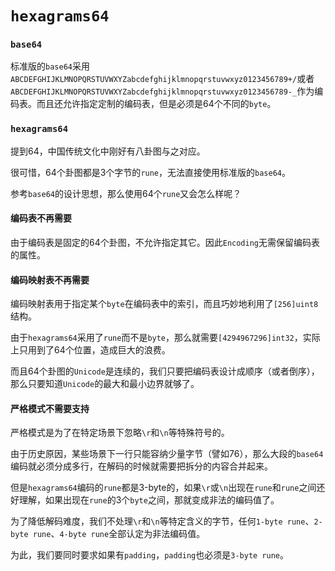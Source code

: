 # `hexagrams64`

### `base64`

标准版的`base64`采用`ABCDEFGHIJKLMNOPQRSTUVWXYZabcdefghijklmnopqrstuvwxyz0123456789+/`或者`ABCDEFGHIJKLMNOPQRSTUVWXYZabcdefghijklmnopqrstuvwxyz0123456789-_`作为编码表。而且还允许指定定制的编码表，但是必须是64个不同的`byte`。

### `hexagrams64`

提到64，中国传统文化中刚好有八卦图与之对应。

很可惜，64个卦图都是3个字节的`rune`，无法直接使用标准版的`base64`。

参考`base64`的设计思想，那么使用64个`rune`又会怎么样呢？

#### 编码表不再需要

由于编码表是固定的64个卦图，不允许指定其它。因此`Encoding`无需保留编码表的属性。

#### 编码映射表不再需要

编码映射表用于指定某个`byte`在编码表中的索引，而且巧妙地利用了`[256]uint8`结构。

由于`hexagrams64`采用了`rune`而不是`byte`，那么就需要`[4294967296]int32`，实际上只用到了64个位置，造成巨大的浪费。

而且64个卦图的`Unicode`是连续的，我们只要把编码表设计成顺序（或者倒序），那么只要知道`Unicode`的最大和最小边界就够了。

#### 严格模式不需要支持

严格模式是为了在特定场景下忽略`\r`和`\n`等特殊符号的。

由于历史原因，某些场景下一行只能容纳少量字节（譬如76），那么大段的`base64`编码就必须分成多行，在解码的时候就需要把拆分的内容合并起来。

但是`hexagrams64`编码的`rune`都是3-byte的，如果`\r`或`\n`出现在`rune`和`rune`之间还好理解，如果出现在`rune`的3个`byte`之间，那就变成非法的编码值了。

为了降低解码难度，我们不处理`\r`和`\n`等特定含义的字节，任何`1-byte rune`、`2-byte rune`、`4-byte rune`全部认定为非法编码值。

为此，我们要同时要求如果有`padding`，`padding`也必须是`3-byte rune`。